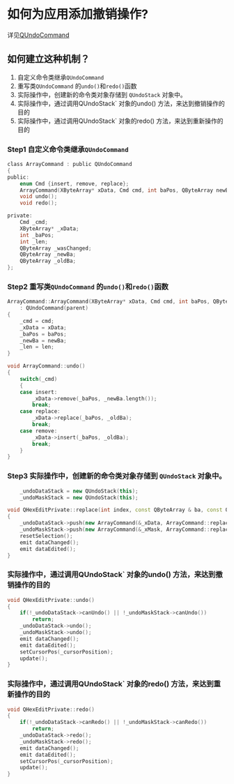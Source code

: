 # 如何为应用添加撤销操作?

详见[QUndoCommand](http://doc.qt.io/qt-5/qundocommand.html)

## 如何建立这种机制？

1. 自定义命令类继承`QUndoCommand`
2. 重写类`QUndoCommand` 的`undo()`和`redo()`函数
3. 实际操作中，创建新的命令类对象存储到 `QUndoStack` 对象中。
4. 实际操作中，通过调用QUndoStack` 对象的undo() 方法，来达到撤销操作的目的
5. 实际操作中，通过调用QUndoStack` 对象的redo() 方法，来达到重新操作的目的

### Step1 自定义命令类继承`QUndoCommand`

```h
class ArrayCommand : public QUndoCommand
{
public:
    enum Cmd {insert, remove, replace};
    ArrayCommand(XByteArray* xData, Cmd cmd, int baPos, QByteArray newBa = QByteArray(), int len = 0, QUndoCommand* parent = nullptr);
    void undo();
    void redo();

private:
    Cmd _cmd;
    XByteArray* _xData;
    int _baPos;
    int _len;
    QByteArray _wasChanged;
    QByteArray _newBa;
    QByteArray _oldBa;
};
```

### Step2 重写类`QUndoCommand` 的`undo()`和`redo()`函数

```cpp
ArrayCommand::ArrayCommand(XByteArray* xData, Cmd cmd, int baPos, QByteArray newBa, int len, QUndoCommand* parent)
    : QUndoCommand(parent)
{
    _cmd = cmd;
    _xData = xData;
    _baPos = baPos;
    _newBa = newBa;
    _len = len;
}

void ArrayCommand::undo()
{
    switch(_cmd)
    {
    case insert:
        _xData->remove(_baPos, _newBa.length());
        break;
    case replace:
        _xData->replace(_baPos, _oldBa);
        break;
    case remove:
        _xData->insert(_baPos, _oldBa);
        break;
    }
}
```

### Step3 实际操作中，创建新的命令类对象存储到 `QUndoStack` 对象中。

```cpp
    _undoDataStack = new QUndoStack(this);
    _undoMaskStack = new QUndoStack(this);
```

```cpp
void QHexEditPrivate::replace(int index, const QByteArray & ba, const QByteArray & mask)
{
    _undoDataStack->push(new ArrayCommand(&_xData, ArrayCommand::replace, index, ba, ba.length()));
    _undoMaskStack->push(new ArrayCommand(&_xMask, ArrayCommand::replace, index, mask, mask.length()));
    resetSelection();
    emit dataChanged();
    emit dataEdited();
}

```

### 实际操作中，通过调用QUndoStack` 对象的undo() 方法，来达到撤销操作的目的

```cpp
void QHexEditPrivate::undo()
{
    if(!_undoDataStack->canUndo() || !_undoMaskStack->canUndo())
        return;
    _undoDataStack->undo();
    _undoMaskStack->undo();
    emit dataChanged();
    emit dataEdited();
    setCursorPos(_cursorPosition);
    update();
}
```

### 实际操作中，通过调用QUndoStack` 对象的redo() 方法，来达到重新操作的目的

```cpp
void QHexEditPrivate::redo()
{
    if(!_undoDataStack->canRedo() || !_undoMaskStack->canRedo())
        return;
    _undoDataStack->redo();
    _undoMaskStack->redo();
    emit dataChanged();
    emit dataEdited();
    setCursorPos(_cursorPosition);
    update();
}
```